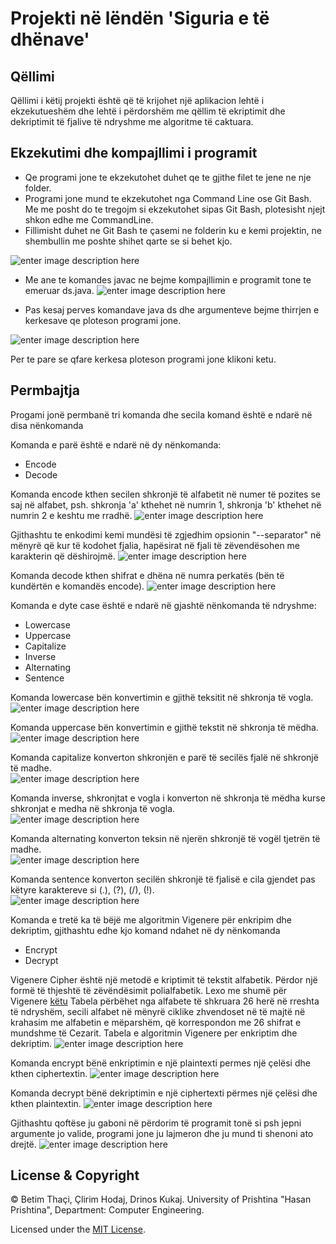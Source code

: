# **Projekti në lëndën 'Siguria e të dhënave'**



## Qëllimi
Qëllimi i këtij projekti është që të krijohet një aplikacion lehtë i ekzekutueshëm dhe lehtë i përdorshëm me qëllim të ekriptimit dhe dekriptimit të fjalive të ndryshme me algoritme të caktuara.

## Ekzekutimi dhe kompajllimi i programit

 - Qe programi jone te ekzekutohet duhet qe te gjithe filet te jene ne nje folder.
 - Programi jone mund te ekzekutohet nga Command Line ose Git Bash. Me me posht do te tregojm si ekzekutohet sipas Git Bash, plotesisht njejt shkon edhe me CommandLine.
 - Fillimisht duhet ne Git Bash te çasemi ne folderin ku e kemi projektin, ne shembullin me poshte shihet qarte se si behet kjo.

![enter image description
here](https://images2.imagebam.com/df/39/84/e892f11338519796.jpg)


 - Me ane te komandes javac ne bejme kompajllimin e programit tone te emeruar ds.java. 
![enter image description here](https://images2.imagebam.com/66/0a/e7/d0e7c71338519799.jpg)


 - Pas kesaj perves komandave java ds dhe argumenteve bejme thirrjen e kerkesave qe ploteson programi jone. 

![enter image description
here](https://images2.imagebam.com/00/bc/ad/bfa63b1338519801.jpg)


Per te pare se qfare kerkesa ploteson programi jone klikoni ketu.

## Permbajtja
Progami jonë permbanë tri komanda dhe secila komand është e ndarë në disa nënkomanda

Komanda e parë është e ndarë në dy nënkomanda:
 - Encode
 - Decode

Komanda encode kthen secilen shkronjë të alfabetit në numer të pozites se saj në alfabet, psh. shkronja 'a' kthehet në numrin 1, shkronja 'b' kthehet në numrin 2 e keshtu me rradhë. 
![enter image description here](https://images2.imagebam.com/49/78/b1/6b52d11338202361.jpg)                                             

Gjithashtu te enkodimi kemi mundësi të zgjedhim opsionin "--separator" në mënyrë që kur të kodohet fjalia, hapësirat në fjali të zëvendësohen me karakterin që dëshirojmë.
![enter image description here](https://images2.imagebam.com/7b/d9/3b/c22dd31338202372.jpg)                                             

Komanda decode kthen shifrat e dhëna në numra perkatës (bën të kundërtën e komandës encode). 
![enter image description here](https://images2.imagebam.com/07/09/7a/386c761338202356.jpg)                                             

Komanda e dyte case është e ndarë në gjashtë nënkomanda të ndryshme:
 - Lowercase
 - Uppercase
 - Capitalize
 - Inverse
 - Alternating
 - Sentence

Komanda lowercase bën konvertimin e gjithë teksitit në shkronja të vogla.                                                               
![enter image description here](https://images2.imagebam.com/2e/c9/a6/0b9c001338202369.jpg)

Komanda uppercase bën konvertimin e gjithë tekstit në shkronja të mëdha.                                                                 
![enter image description here](https://images2.imagebam.com/8b/14/56/5042261338202374.jpg)

Komanda capitalize konverton shkronjën e parë të secilës fjalë në shkronjë të madhe.                                                     
![enter image description here](https://images2.imagebam.com/ba/6c/67/6da21e1338202348.jpg)

Komanda inverse, shkronjtat e vogla i konverton në shkronja të mëdha kurse shkronjat e medha në shkronja të vogla.                       
![enter image description here](https://images2.imagebam.com/78/12/e1/4de12f1338202366.jpg)

Komanda alternating konverton teksin në njerën shkronjë të vogël tjetrën të madhe.                                                       
![enter image description here](https://images2.imagebam.com/d7/2d/05/3e3dc91338202344.jpg)

Komanda sentence konverton secilën shkronjë të fjalisë e cila gjendet pas këtyre karaktereve si (.), (?), (/), (!).                     
![enter image description here](https://images2.imagebam.com/d0/e9/a9/b6793b1338203463.jpg)

Komanda e tretë ka të bëjë me algoritmin Vigenere për enkripim dhe dekriptim, gjithashtu edhe kjo komand ndahet në dy nënkomanda
 - Encrypt
 - Decrypt

Vigenere Cipher është një metodë e kriptimit të tekstit alfabetik. Përdor një formë të thjeshtë të zëvëndësimit polialfabetik.
Lexo me shumë për Vigenere [këtu](https://www.braingle.com/brainteasers/codes/vigenere.php)
Tabela përbëhet nga alfabete të shkruara 26 herë në rreshta të ndryshëm, secili alfabet në mënyrë ciklike zhvendoset në të majtë në krahasim me alfabetin e mëparshëm, që korrespondon me 26 shifrat e mundshme të Cezarit.
Tabela e algoritmin Vigenere per enkriptim dhe dekriptim.
![enter image description here](https://media.springernature.com/original/springer-static/image/chp:10.1007/978-3-030-16681-6_4/MediaObjects/477735_1_En_4_Fig2_HTML.png)
 
Komanda encrypt bënë enkriptimin e një plaintexti permes një çelësi dhe kthen ciphertextin.
![enter image description here](https://images2.imagebam.com/64/6b/e8/a732071338202363.jpg)                                             

Komanda decrypt bënë dekriptimin e një ciphertexti përmes një çelësi dhe kthen plaintextin.
![enter image description here](https://images2.imagebam.com/be/de/18/1de4641338202359.jpg)                                             

Gjithashtu qoftëse ju gaboni në përdorim të programit tonë si psh jepni argumente jo valide, programi jone ju lajmeron dhe ju mund ti shenoni ato drejtë.
![enter image description here](https://images2.imagebam.com/ae/6c/9f/3202d31338202365.jpg)                                             

## License & Copyright
 © Betim Thaçi, Çlirim Hodaj, Drinos Kukaj.
 University of Prishtina "Hasan Prishtina",
 Department: Computer Engineering.
 
 Licensed under the [MIT License](LICENSE).
 
